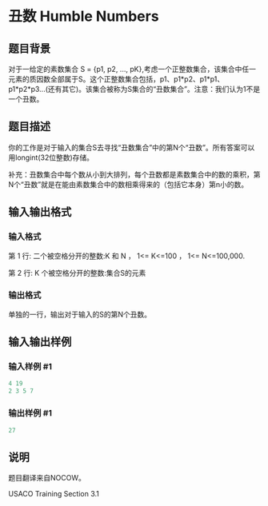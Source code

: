 # 丑数 Humble Numbers

## 题目背景

对于一给定的素数集合 S = {p1, p2, ..., pK},考虑一个正整数集合，该集合中任一元素的质因数全部属于S。这个正整数集合包括，p1、p1\*p2、p1\*p1、p1\*p2\*p3...(还有其它)。该集合被称为S集合的“丑数集合”。注意：我们认为1不是一个丑数。

## 题目描述

你的工作是对于输入的集合S去寻找“丑数集合”中的第N个“丑数”。所有答案可以用longint(32位整数)存储。

补充：丑数集合中每个数从小到大排列，每个丑数都是素数集合中的数的乘积，第N个“丑数”就是在能由素数集合中的数相乘得来的（包括它本身）第n小的数。

## 输入输出格式

### 输入格式

第 1 行: 二个被空格分开的整数:K 和 N ， 1<= K<=100 ， 1<= N<=100,000.

第 2 行: K 个被空格分开的整数:集合S的元素

### 输出格式

单独的一行，输出对于输入的S的第N个丑数。

## 输入输出样例

### 输入样例 #1

```cpp
4 19
2 3 5 7
```


### 输出样例 #1

```cpp
27
```


## 说明

题目翻译来自NOCOW。

USACO Training Section 3.1

